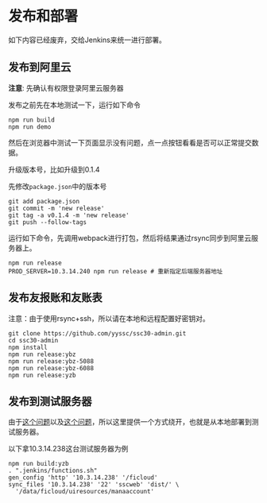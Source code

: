 # 发布和部署

如下内容已经废弃，交给Jenkins来统一进行部署。

## 发布到阿里云

**注意**: 先确认有权限登录阿里云服务器

发布之前先在本地测试一下，运行如下命令

```
npm run build
npm run demo
```

然后在浏览器中测试一下页面显示没有问题，点一点按钮看看是否可以正常提交数据。

升级版本号，比如升级到0.1.4

先修改`package.json`中的版本号

```
git add package.json
git commit -m 'new release'
git tag -a v0.1.4 -m 'new release'
git push --follow-tags
```

运行如下命令，先调用webpack进行打包，然后将结果通过rsync同步到阿里云服务器上。

```
npm run release
PROD_SERVER=10.3.14.240 npm run release # 重新指定后端服务器地址
```

## 发布友报账和友账表

注意：由于使用rsync+ssh，所以请在本地和远程配置好密钥对。

```
git clone https://github.com/yyssc/ssc30-admin.git
cd ssc30-admin
npm install
npm run release:ybz
npm run release:ybz-5088
npm run release:ybz-6088
npm run release:yzb
```

## 发布到测试服务器

由于[这个问题](https://trello.com/c/wDFRGQl8/12-172-20-13-230)以及[这个问题](https://trello.com/c/dhpJBvVg/11-4-19)，所以这里提供一个方式绕开，也就是从本地部署到测试服务器。

以下拿10.3.14.238这台测试服务器为例

```
npm run build:yzb
. ".jenkins/functions.sh"
gen_config 'http' '10.3.14.238' '/ficloud'
sync_files '10.3.14.238' '22' 'sscweb' 'dist/' \
  '/data/ficloud/uiresources/manaaccount'
```
